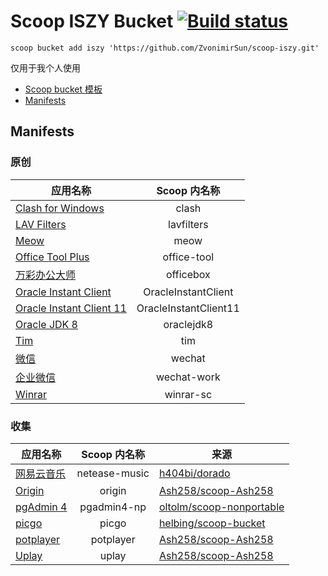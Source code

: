 # Scoop ISZY Bucket [![Build status](https://ci.appveyor.com/api/projects/status/3ays0dwt7k4oc6ko/branch/master?svg=true)](https://ci.appveyor.com/project/ZvonimirSun/scoop-iszy)

`scoop bucket add iszy 'https://github.com/ZvonimirSun/scoop-iszy.git'`

仅用于我个人使用

-   [Scoop bucket 模板](https://github.com/Ash258/GenericBucket)
-   [Manifests](#manifests)

## Manifests

### 原创

| 应用名称                                                        |     Scoop 内名称      |
| --------------------------------------------------------------- | :-------------------: |
| [Clash for Windows](./bucket/clash.json)                        |         clash         |
| [LAV Filters](./bucket/lavfilters.json)                         |      lavfilters       |
| [Meow](./bucket/meow.json)                                      |         meow          |
| [Office Tool Plus](./bucket/office-tool.json)                   |      office-tool      |
| [万彩办公大师](./bucket/officebox.json)                         |       officebox       |
| [Oracle Instant Client](./bucket/OracleInstantClient.json)      |  OracleInstantClient  |
| [Oracle Instant Client 11](./bucket/OracleInstantClient11.json) | OracleInstantClient11 |
| [Oracle JDK 8](./bucket/oraclejdk8.json)                        |      oraclejdk8       |
| [Tim](./bucket/tim.json)                                        |          tim          |
| [微信](./bucket/wechat.json)                                    |        wechat         |
| [企业微信](./bucket/wechat-work.json)                           |      wechat-work      |
| [Winrar](./bucket/winrar-sc.json)                               |       winrar-sc       |

### 收集

| 应用名称                                  | Scoop 内名称  | 来源                                                                    |
| ----------------------------------------- | :-----------: | ----------------------------------------------------------------------- |
| [网易云音乐](./bucket/netease-music.json) | netease-music | [h404bi/dorado](https://github.com/h404bi/dorado)                       |
| [Origin](./bucket/origin.json)            |    origin     | [Ash258/scoop-Ash258](https://github.com/Ash258/scoop-Ash258)           |
| [pgAdmin 4](./bucket/pgadmin4-np.json)    |  pgadmin4-np  | [oltolm/scoop-nonportable](https://github.com/oltolm/scoop-nonportable) |
| [picgo](./bucket/picgo.json)              |     picgo     | [helbing/scoop-bucket](https://github.com/helbing/scoop-bucket)         |
| [potplayer](./bucket/potplayer.json)      |   potplayer   | [Ash258/scoop-Ash258](https://github.com/Ash258/scoop-Ash258)           |
| [Uplay](./bucket/uplay.json)              |     uplay     | [Ash258/scoop-Ash258](https://github.com/Ash258/scoop-Ash258)           |
